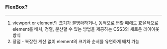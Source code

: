 ### FlexBox?

---

1. viewport or element의 크기가 불명확하거나, 동적으로 변할 때에도 효율적으로 element를 배치, 정렬, 분산할 수 있는 방법을 제공하는 CSS3의 새로운 레이아웃 방식
2. 장점 - 복잡한 계산 없이 element의 크기와 순서를 유연하게 배치 가능
